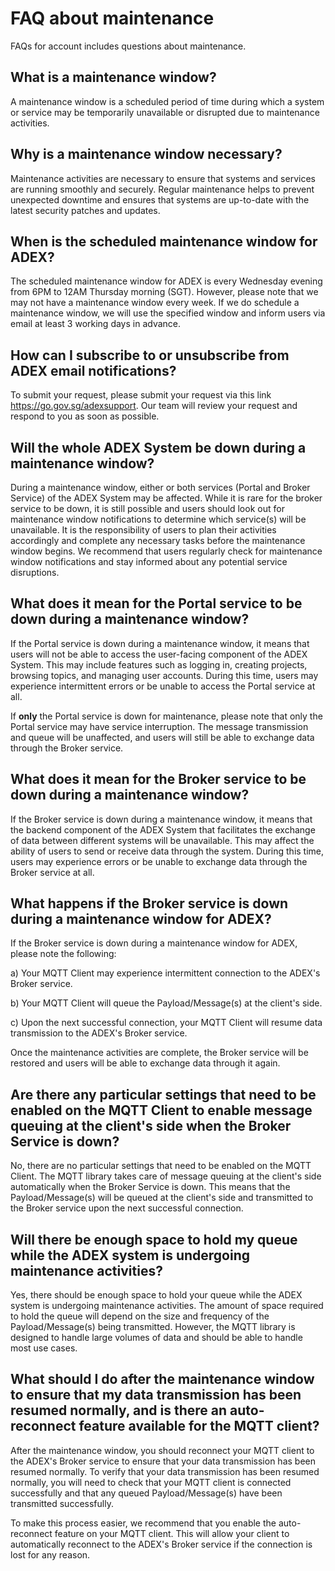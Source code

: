 # FAQ about maintenance
FAQs for account includes questions about maintenance.

## What is a maintenance window?

A maintenance window is a scheduled period of time during which a system or service may be temporarily unavailable or disrupted due to maintenance activities.

## Why is a maintenance window necessary?

Maintenance activities are necessary to ensure that systems and services are running smoothly and securely. Regular maintenance helps to prevent unexpected downtime and ensures that systems are up-to-date with the latest security patches and updates.

## When is the scheduled maintenance window for ADEX?

The scheduled maintenance window for ADEX is every Wednesday evening from 6PM to 12AM Thursday morning (SGT). However, please note that we may not have a maintenance window every week. If we do schedule a maintenance window, we will use the specified window and inform users via email at least 3 working days in advance. 

## How can I subscribe to or unsubscribe from ADEX email notifications?

To submit your request, please submit your request via this link https://go.gov.sg/adexsupport. Our team will review your request and respond to you as soon as possible. 

## Will the whole ADEX System be down during a maintenance window?

During a maintenance window, either or both services (Portal and Broker Service) of the ADEX System may be affected. While it is rare for the broker service to be down, it is still possible and users should look out for maintenance window notifications to determine which service(s) will be unavailable. It is the responsibility of users to plan their activities accordingly and complete any necessary tasks before the maintenance window begins. We recommend that users regularly check for maintenance window notifications and stay informed about any potential service disruptions. 

## What does it mean for the Portal service to be down during a maintenance window?

If the Portal service is down during a maintenance window, it means that users will not be able to access the user-facing component of the ADEX System. This may include features such as logging in, creating projects, browsing topics, and managing user accounts. During this time, users may experience intermittent errors or be unable to access the Portal service at all. 

If **only** the Portal service is down for maintenance, please note that only the Portal service may have service interruption. The message transmission and queue will be unaffected, and users will still be able to exchange data through the Broker service.

## What does it mean for the Broker service to be down during a maintenance window?

If the Broker service is down during a maintenance window, it means that the backend component of the ADEX System that facilitates the exchange of data between different systems will be unavailable. This may affect the ability of users to send or receive data through the system. During this time, users may experience errors or be unable to exchange data through the Broker service at all. 

## What happens if the Broker service is down during a maintenance window for ADEX?

If the Broker service is down during a maintenance window for ADEX, please note the following:

a) Your MQTT Client may experience intermittent connection to the ADEX's Broker service.

b) Your MQTT Client will queue the Payload/Message(s) at the client's side.

c) Upon the next successful connection, your MQTT Client will resume data transmission to the ADEX's Broker service.

Once the maintenance activities are complete, the Broker service will be restored and users will be able to exchange data through it again. 

## Are there any particular settings that need to be enabled on the MQTT Client to enable message queuing at the client's side when the Broker Service is down?

No, there are no particular settings that need to be enabled on the MQTT Client. The MQTT library takes care of message queuing at the client's side automatically when the Broker Service is down. This means that the Payload/Message(s) will be queued at the client's side and transmitted to the Broker service upon the next successful connection.

## Will there be enough space to hold my queue while the ADEX system is undergoing maintenance activities?

Yes, there should be enough space to hold your queue while the ADEX system is undergoing maintenance activities. The amount of space required to hold the queue will depend on the size and frequency of the Payload/Message(s) being transmitted. However, the MQTT library is designed to handle large volumes of data and should be able to handle most use cases. 

## What should I do after the maintenance window to ensure that my data transmission has been resumed normally, and is there an auto-reconnect feature available for the MQTT client?

After the maintenance window, you should reconnect your MQTT client to the ADEX's Broker service to ensure that your data transmission has been resumed normally. To verify that your data transmission has been resumed normally, you will need to check that your MQTT client is connected successfully and that any queued Payload/Message(s) have been transmitted successfully.

To make this process easier, we recommend that you enable the auto-reconnect feature on your MQTT client. This will allow your client to automatically reconnect to the ADEX's Broker service if the connection is lost for any reason. 


